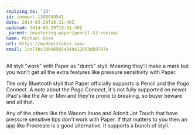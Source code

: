 ```yaml
---
replying_to: '13'
id: comment-1309949541
date: 2014-03-29T19:31:40Z
updated: 2014-03-29T19:31:40Z
_parent: /mastering-paper/pencil-53-review/
name: Michael Rose
url: https://mademistakes.com/
email: 1ce71bc10b86565464b612093d89707e
---
```


All styli "work" with Paper as "dumb" styli. Meaning they'll make a mark
but you won't get all the extra features like pressure sensitivity with Paper.

The only Bluetooth styli that Paper officially supports is Pencil and the Pogo Connect.
A note about the Pogo Connect, it's not fully supported on newer iPad's like the
Air or Mini and they're prone to breaking, so buyer beware and all that.

Any of the others like the Wacom Inuos and Adonit Jot Touch that have pressure sensitive
tips don't work with Paper. If that matters to you then an app like Procreate is
a good alternative. It supports a bunch of styli.
